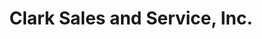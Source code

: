 ---
title: "Clark Sales and Service, Inc."
url: /darlington/clark-sales-and-service-inc/
shop: Eisenwaren
---